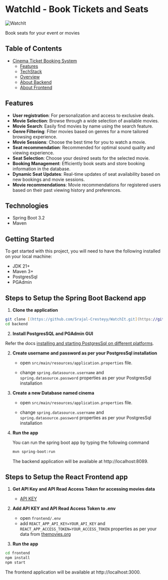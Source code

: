 # WatchId - Book Tickets and Seats

![WatchIt](/demo.gif)

Book seats for your event or movies 

## Table of Contents

- [Cinema Ticket Booking System](#cinema-ticket-booking-system)
  - [Features](#features)
  - [TechStack](#technologies)
  - [Overview](#getting-started)
  - [About Backend](#steps-to-setup-the-spring-boot-backend-app)
  - [About Frontend](#steps-to-setup-the-react-frontend-app)

## Features

- **User registration**: For personalization and access to exclusive deals.
- **Movie Selection**: Browse through a wide selection of available movies.
- **Movie Search**: Easily find movies by name using the search feature.
- **Genre Filtering**: Filter movies based on genres for a more tailored browsing experience.
- **Movie Sessions**: Choose the best time for you to watch a movie.
- **Seat recommendation**: Recommended for optimal sound quality and viewing experience.  
- **Seat Selection**: Choose your desired seats for the selected movie.
- **Booking Management**: Efficiently book seats and store booking information in the database.
- **Dynamic Seat Updates**: Real-time updates of seat availability based on new bookings and movie sessions.
- **Movie recommendations**: Movie recommendations for registered users based on their past viewing history and preferences.

## Technologies

- Spring Boot 3.2
- Maven

## Getting Started

To get started with this project, you will need to have the following installed on your local machine:

- JDK 21+
- Maven 3+
- PostgresSql
- PGAdmin

## Steps to Setup the Spring Boot Backend app

1. **Clone the application**

```zsh
git clone [(https://github.com/Srajal-Cresteyy/WatchIt.git](https://github.com/Srajal-Cresteyy/WatchIt.git))
cd backend
```
2. **Install PostgresSQL and PGAdmin GUI**

Refer the docs [installing and starting PostgresSql on different platforms]((https://www.postgresql.org/docs/current/tutorial-install.html)).


2. **Create username and password as per your PostgresSql installation**

	+ open `src/main/resources/application.properties` file.

	+ change `spring.datasource.username` and `spring.datasource.password` properties as per your PostgresSql installation

2. **Create a new Database named cinema**

	+ open `src/main/resources/application.properties` file.

	+ change `spring.datasource.username` and `spring.datasource.password` properties as per your PostgresSql installation

3. **Run the app**

	You can run the spring boot app by typing the following command

	```zsh
	mvn spring-boot:run
	```

	The backend application will be available at http://localhost:8089.

## Steps to Setup the React Frontend app

1. **Get API Key and API Read Access Token for accessing movies data**

     + [API KEY](https://www.themoviedb.org/settings/api)

2. **Add API KEY and API Read Access Token to .env**

    + open `frontend/.env`
    + add `REACT_APP_API_KEY=YOUR_API_KEY` and `REACT_APP_ACCESS_TOKEN=YOUR_ACCESS_TOKEN` properties as per your data from [themovies.org](https://www.themoviedb.org/settings/api)

3. **Run the app**
```zsh
cd frontend
npm install
npm start
```

The frontend application will be available at http://localhost:3000.
